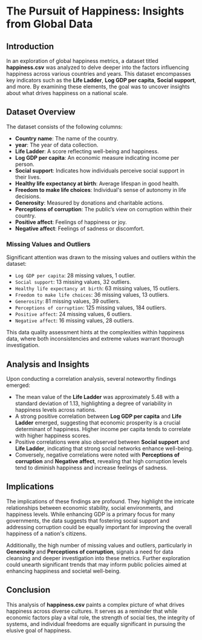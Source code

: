 # The Pursuit of Happiness: Insights from Global Data

## Introduction
In an exploration of global happiness metrics, a dataset titled **happiness.csv** was analyzed to delve deeper into the factors influencing happiness across various countries and years. This dataset encompasses key indicators such as the **Life Ladder**, **Log GDP per capita**, **Social support**, and more. By examining these elements, the goal was to uncover insights about what drives happiness on a national scale.

## Dataset Overview
The dataset consists of the following columns:
- **Country name**: The name of the country.
- **year**: The year of data collection.
- **Life Ladder**: A score reflecting well-being and happiness.
- **Log GDP per capita**: An economic measure indicating income per person.
- **Social support**: Indicates how individuals perceive social support in their lives.
- **Healthy life expectancy at birth**: Average lifespan in good health.
- **Freedom to make life choices**: Individual's sense of autonomy in life decisions.
- **Generosity**: Measured by donations and charitable actions.
- **Perceptions of corruption**: The public’s view on corruption within their country.
- **Positive affect**: Feelings of happiness or joy.
- **Negative affect**: Feelings of sadness or discomfort.

### Missing Values and Outliers
Significant attention was drawn to the missing values and outliers within the dataset:
- `Log GDP per capita`: 28 missing values, 1 outlier.
- `Social support`: 13 missing values, 32 outliers.
- `Healthy life expectancy at birth`: 63 missing values, 15 outliers.
- `Freedom to make life choices`: 36 missing values, 13 outliers.
- `Generosity`: 81 missing values, 39 outliers.
- `Perceptions of corruption`: 125 missing values, 184 outliers.
- `Positive affect`: 24 missing values, 6 outliers.
- `Negative affect`: 16 missing values, 28 outliers.

This data quality assessment hints at the complexities within happiness data, where both inconsistencies and extreme values warrant thorough investigation.

## Analysis and Insights
Upon conducting a correlation analysis, several noteworthy findings emerged:
- The mean value of the **Life Ladder** was approximately 5.48 with a standard deviation of 1.13, highlighting a degree of variability in happiness levels across nations. 
- A strong positive correlation between **Log GDP per capita** and **Life Ladder** emerged, suggesting that economic prosperity is a crucial determinant of happiness. Higher income per capita tends to correlate with higher happiness scores.
- Positive correlations were also observed between **Social support** and **Life Ladder**, indicating that strong social networks enhance well-being.
- Conversely, negative correlations were noted with **Perceptions of corruption** and **Negative affect**, revealing that high corruption levels tend to diminish happiness and increase feelings of sadness.

## Implications
The implications of these findings are profound. They highlight the intricate relationships between economic stability, social environments, and happiness levels. While enhancing GDP is a primary focus for many governments, the data suggests that fostering social support and addressing corruption could be equally important for improving the overall happiness of a nation's citizens.

Additionally, the high number of missing values and outliers, particularly in **Generosity** and **Perceptions of corruption**, signals a need for data cleansing and deeper investigation into these metrics. Further exploration could unearth significant trends that may inform public policies aimed at enhancing happiness and societal well-being.

## Conclusion
This analysis of **happiness.csv** paints a complex picture of what drives happiness across diverse cultures. It serves as a reminder that while economic factors play a vital role, the strength of social ties, the integrity of systems, and individual freedoms are equally significant in pursuing the elusive goal of happiness.